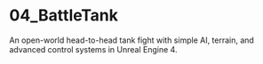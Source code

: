 # 04_BattleTank
An open-world head-to-head tank fight with simple AI, terrain, and advanced control systems in Unreal Engine 4.

